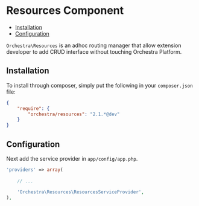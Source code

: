 Resources Component
==============

* [Installation](#installation)
* [Configuration](#configuration)

`Orchestra\Resources` is an adhoc routing manager that allow extension developer to add CRUD interface without touching Orchestra Platform.

## Installation

To install through composer, simply put the following in your `composer.json` file:

```json
{
	"require": {
		"orchestra/resources": "2.1.*@dev"
	}
}
```

## Configuration

Next add the service provider in `app/config/app.php`.

```php
'providers' => array(
	
	// ...
	
	'Orchestra\Resources\ResourcesServiceProvider',
),
```
